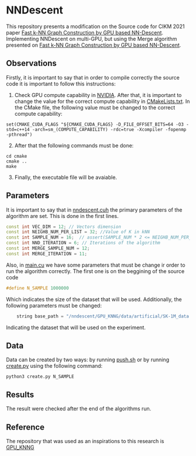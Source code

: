 # NNDescent

This repository presents a modification on the Source code for CIKM 2021 paper [Fast k-NN Graph Construction by GPU based NN-Descent](https://dl.acm.org/doi/10.1145/3459637.3482344). Implementing NNDescent on multi-GPU, but using the Merge algorithm presented on [Fast k-NN Graph Construction by GPU based NN-Descent](https://dl.acm.org/doi/10.1145/3459637.3482344).

## Observations

Firstly, it is important to say that in order to compile correctly the source code it is important to follow this instructions:

1. Check GPU compute capability in [NVIDIA](https://developer.nvidia.com/cuda-gpus). After that, it is important to change the value for the correct compute capability in [CMakeLists.txt](https://github.com/gorlando04/Scalable-distributed-algorithms-for-approximating-the-kNNG/blob/main/benchmarking-NNDescent/CMakeLists.txt). In the CMake file, the following value must be changed to the correct compute capability:

```
set(CMAKE_CUDA_FLAGS "${CMAKE_CUDA_FLAGS} -D_FILE_OFFSET_BITS=64 -O3 -std=c++14 -arch=sm_(COMPUTE_CAPABILITY) -rdc=true -Xcompiler -fopenmp -pthread")
```

2. After that the following commands must be done:

```
cd cmake
cmake ..
make
```

3. Finally, the executable file will be avaiable.


## Parameters

It is important to say that in [nndescent.cuh](https://github.com/gorlando04/Scalable-distributed-algorithms-for-approximating-the-kNNG/blob/main/benchmarking-NNDescent/gpuknn/nndescent.cuh) the primary parameters of the algorithm are set. This is done in the first lines.

```cpp
const int VEC_DIM = 12; // Vectors dimension
const int NEIGHB_NUM_PER_LIST = 32; //Value of K in kNN
const int SAMPLE_NUM = 16;  // assert(SAMPLE_NUM * 2 <= NEIGHB_NUM_PER_LIST);
const int NND_ITERATION = 6; // Iterations of the algorithm
const int MERGE_SAMPLE_NUM = 12;
const int MERGE_ITERATION = 11;
```

Also, in [main.cu](https://github.com/gorlando04/Scalable-distributed-algorithms-for-approximating-the-kNNG/blob/main/benchmarking-NNDescent/main.cu) we have some parameters that must be change ir order to run the algorithm correctly. The first one is on the beggining of the source code

```cpp
#define N_SAMPLE 1000000

```

Which indicates the size of the dataset that will be used. Additionally, the following parameters must be changed:

```cpp
    string base_path = "/nndescent/GPU_KNNG/data/artificial/SK-1M_data.txt";

```

Indicating the dataset that will be used on the experiment.

## Data

Data can be created by two ways: by running [push.sh](https://github.com/gorlando04/Scalable-distributed-algorithms-for-approximating-the-kNNG/blob/main/benchmarking-NNDescent/data/push.sh) or by running [create.py](https://github.com/gorlando04/Scalable-distributed-algorithms-for-approximating-the-kNNG/blob/main/benchmarking-NNDescent/data/artificial/create.py) using the following command:

```
python3 create.py N_SAMPLE
```
## Results

The result were checked after the end of the algorithms run.


## Reference

The repository that was used as an inspirations to this research is [GPU_KNNG](https://github.com/RayWang96/GPU_KNNG)





